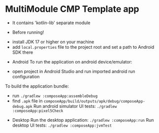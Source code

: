 # MultiModule CMP Template app

* It contains 'kotlin-lib' separate module



* Before running!
 - install JDK 17 or higher on your machine
 - add `local.properties` file to the project root and set a path to Android SDK there

* Android
To run the application on android device/emulator:  
 - open project in Android Studio and run imported android run configuration

To build the application bundle:
 - run `./gradlew :composeApp:assembleDebug`
 - find `.apk` file in `composeApp/build/outputs/apk/debug/composeApp-debug.apk`
Run android simulator UI tests: `./gradlew :composeApp:pixel5Check`

* Desktop
Run the desktop application: `./gradlew :composeApp:run`
Run desktop UI tests: `./gradlew :composeApp:jvmTest`

